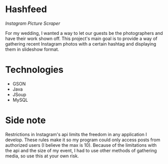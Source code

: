 # Hashfeed
<i>Instagram Picture Scraper</i>

For my wedding, I wanted a way to let our guests be the photographers and have their work shown off. This project's main goal is to provide a way of gathering recent Instagram photos with a certain hashtag and displaying them in slideshow format. 

# Technologies
<ul>
<li>GSON</li>
<li>Java</li>
<li>JSoup</li>
<li>MySQL</li>
</ul>

# Side note

Restrictions in Instagram's api limits the freedom in any application I develop. These rules make it so my program could only access posts from authorized users (I believe the max is 10). Because of the limitations with the api and the size of my event, I had to use other methods of gathering media, so use this at your own risk.



